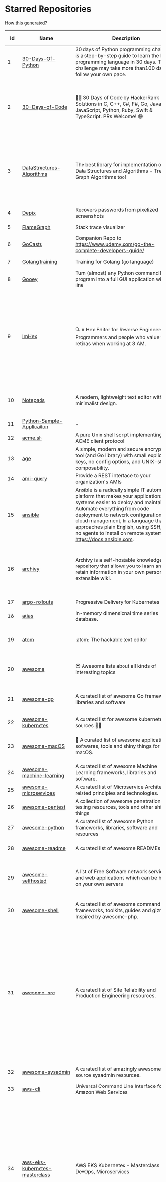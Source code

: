 # Starred Repositories  
[How this generated?](../master/USAGE.md)  
  
| Id 			| Name			| Description | Star Counts | Topics/Tags   | Last Updated 	|  
| ----------- | ----------- 	| ----------- | ----------- | ----------- 	| -----------   |  
|1|[30-Days-Of-Python](https://github.com/Asabeneh/30-Days-Of-Python.git)|30 days of Python programming challenge is a step-by-step guide to learn the Python programming language in 30 days. This challenge may take more than100 days, follow your own pace. |10351|30-days-of-python, python|17-11-2021|  
|2|[30-Days-of-Code](https://github.com/xeoneux/30-Days-of-Code.git)|👨‍💻 30 Days of Code by HackerRank Solutions in C, C++, C#, F#, Go, Java, JavaScript, Python, Ruby, Swift & TypeScript. PRs Welcome! 😄|694|hackerrank, java, swift, python, csharp, fsharp, cplusplus, solutions, 30, days, of, code, typescript, go, ruby, kotlin, javascript, c|11-5-2022|  
|3|[DataStructures-Algorithms](https://github.com/rachitiitr/DataStructures-Algorithms.git)|The best library for implementation of all Data Structures and Algorithms - Trees + Graph Algorithms too!|2263|algorithms, data-structures, interview-prep, interview-preparation, competitive-programming, cpp, cpp-library, leetcode, leetcode-solutions|13-6-2021|  
|4|[Depix](https://github.com/beurtschipper/Depix.git)|Recovers passwords from pixelized screenshots|22346||3-5-2022|  
|5|[FlameGraph](https://github.com/brendangregg/FlameGraph.git)|Stack trace visualizer|13009||31-8-2021|  
|6|[GoCasts](https://github.com/StephenGrider/GoCasts.git)|Companion Repo to https://www.udemy.com/go-the-complete-developers-guide/|1673||25-8-2017|  
|7|[GolangTraining](https://github.com/GoesToEleven/GolangTraining.git)|Training for Golang (go language)|8166||4-12-2018|  
|8|[Gooey](https://github.com/chriskiehl/Gooey.git)|Turn (almost) any Python command line program into a full GUI application with one line|16210||8-5-2022|  
|9|[ImHex](https://github.com/WerWolv/ImHex.git)|🔍 A Hex Editor for Reverse Engineers, Programmers and people who value their retinas when working at 3 AM.|12824|hex-editor, reverse-engineering, ips, ips32, pattern-highlighting, dear-imgui, disassembler, analyzer, mathematical-evaluator, pattern-language, dark-mode, nodes, data-processor, hacktoberfest|29-5-2022|  
|10|[Notepads](https://github.com/0x7c13/Notepads.git)|A modern, lightweight text editor with a minimalist design.|6425|fluent, notepad, texteditor, uwp, markdown, diff-viewer, windows, app|25-5-2022|  
|11|[Python-Sample-Application](https://github.com/uber/Python-Sample-Application.git)|-|359||9-3-2015|  
|12|[acme.sh](https://github.com/acmesh-official/acme.sh.git)|A pure Unix shell script implementing ACME client protocol|26716||11-5-2022|  
|13|[age](https://github.com/FiloSottile/age.git)|A simple, modern and secure encryption tool (and Go library) with small explicit keys, no config options, and UNIX-style composability.|10520|built-at-rc, age-encryption|24-5-2022|  
|14|[ami-query](https://github.com/intuit/ami-query.git)|Provide a REST interface to your organization's AMIs|37||31-8-2020|  
|15|[ansible](https://github.com/ansible/ansible.git)|Ansible is a radically simple IT automation platform that makes your applications and systems easier to deploy and maintain. Automate everything from code deployment to network configuration to cloud management, in a language that approaches plain English, using SSH, with no agents to install on remote systems. https://docs.ansible.com.|53279|python, ansible, hacktoberfest|27-5-2022|  
|16|[archivy](https://github.com/archivy/archivy.git)|Archivy is a self-hostable knowledge repository that allows you to learn and retain information in your own personal and extensible wiki.|2860|elasticsearch, knowledge, productivity, python, knowledge-base, note-taking, digital-brain, cli, hacktoberfest|27-4-2022|  
|17|[argo-rollouts](https://github.com/argoproj/argo-rollouts.git)|Progressive Delivery for Kubernetes|1539||26-5-2022|  
|18|[atlas](https://github.com/Netflix/atlas.git)|In-memory dimensional time series database.|3093||24-5-2022|  
|19|[atom](https://github.com/atom/atom.git)|:atom: The hackable text editor|57591|atom, editor, javascript, electron, windows, linux, macos||  
|20|[awesome](https://github.com/sindresorhus/awesome.git)|😎 Awesome lists about all kinds of interesting topics|202951|awesome, awesome-list, unicorns, lists, resources||  
|21|[awesome-go](https://github.com/avelino/awesome-go.git)|A curated list of awesome Go frameworks, libraries and software|81293|golang, golang-library, go, awesome, awesome-list, hacktoberfest||  
|22|[awesome-kubernetes](https://github.com/ramitsurana/awesome-kubernetes.git)|A curated list for awesome kubernetes sources :ship::tada:|12787||6-5-2022|  
|23|[awesome-macOS](https://github.com/iCHAIT/awesome-macOS.git)|  A curated list of awesome applications, softwares, tools and shiny things for macOS.|12981|macos, mac, awesome-list, apple, awesome-lists, awesome, list|4-2-2022|  
|24|[awesome-machine-learning](https://github.com/josephmisiti/awesome-machine-learning.git)|A curated list of awesome Machine Learning frameworks, libraries and software.|54435|||  
|25|[awesome-microservices](https://github.com/mfornos/awesome-microservices.git)|A curated list of Microservice Architecture related principles and technologies.|11034|||  
|26|[awesome-pentest](https://github.com/enaqx/awesome-pentest.git)|A collection of awesome penetration testing resources, tools and other shiny things|16003|awesome, awesome-list|11-2-2022|  
|27|[awesome-python](https://github.com/vinta/awesome-python.git)|A curated list of awesome Python frameworks, libraries, software and resources|128576||17-12-2021|  
|28|[awesome-readme](https://github.com/matiassingers/awesome-readme.git)|A curated list of awesome READMEs|11992|awesome-list, awesome, list, readme|8-5-2022|  
|29|[awesome-selfhosted](https://github.com/awesome-selfhosted/awesome-selfhosted.git)|A list of Free Software network services and web applications which can be hosted on your own servers|89593|selfhosted, awesome, awesome-list, privacy, hosting, cloud, self-hosted|21-5-2022|  
|30|[awesome-shell](https://github.com/alebcay/awesome-shell.git)|A curated list of awesome command-line frameworks, toolkits, guides and gizmos. Inspired by awesome-php.|23588|awesome-list, awesome, list, zsh, fish, bash, cli, shell|27-4-2022|  
|31|[awesome-sre](https://github.com/dastergon/awesome-sre.git)|A curated list of Site Reliability and Production Engineering resources.|8385|site-reliability-engineering, production, availability, monitoring, post-mortem, reliability-engineering, capacity-planning, service-level-agreement, scalability, reliability, alerting, on-call, site-reliability, postmortem, incident-response, sre, awesome, awesome-list, devops, list|15-5-2022|  
|32|[awesome-sysadmin](https://github.com/awesome-foss/awesome-sysadmin.git)|A curated list of amazingly awesome open source sysadmin resources.|13975|awesome, awesome-list, sysadmin, list|7-10-2021|  
|33|[aws-cli](https://github.com/aws/aws-cli.git)|Universal Command Line Interface for Amazon Web Services|12450||27-5-2022|  
|34|[aws-eks-kubernetes-masterclass](https://github.com/stacksimplify/aws-eks-kubernetes-masterclass.git)|AWS EKS Kubernetes - Masterclass   DevOps, Microservices|472|kubernetes, kubernetes-pods, kubernetes-deployment, kubernetes-services, kubernetes-secrets, aws-eks, aws-eks-cluster, aws-ebs, aws-rds, aws-alb, aws-alb-ingress-controller, aws-fargate, aws-codebuild, aws-codecommit, aws-codepipeline, fluentd, aws-cloudwatch, docker, yaml|3-3-2022|  
|35|[badges](https://github.com/Naereen/badges.git)|:pencil: Markdown code for lots of small badges :ribbon: :pushpin: (shields.io, forthebadge.com etc) :sunglasses:. Contributions are welcome! Please add yours!|3303|forthebadge, badges, markdown, markdown-cheatsheet, meta-badge, forthebadge-cc, restructuredtext, pokemon, python, awesome, markup|18-3-2022|  
|36|[behave](https://github.com/behave/behave.git)|BDD, Python style.|2633||16-5-2022|  
|37|[bitcoin](https://github.com/bitcoin/bitcoin.git)|Bitcoin Core integration/staging tree|64364|bitcoin, c-plus-plus, p2p, cryptocurrency, cryptography|28-5-2022|  
|38|[blackfriday](https://github.com/russross/blackfriday.git)|Blackfriday: a markdown processor for Go|4949||27-10-2020|  
|39|[boto3](https://github.com/boto/boto3.git)|AWS SDK for Python|7289|python, aws, cloud, cloud-management, aws-sdk|27-5-2022|  
|40|[build-your-own-x](https://github.com/codecrafters-io/build-your-own-x.git)|Master programming by recreating your favorite technologies from scratch.|142453|programming, tutorials, tutorial-code, tutorial-exercises, free, awesome-list|16-5-2022|  
|41|[cert-manager](https://github.com/cert-manager/cert-manager.git)|Automatically provision and manage TLS certificates in Kubernetes|8900||25-5-2022|  
|42|[chaosmonkey](https://github.com/Netflix/chaosmonkey.git)|Chaos Monkey is a resiliency tool that helps applications tolerate random instance failures.|12283||30-10-2020|  
|43|[cheatsheets.pdf](https://github.com/qg0/cheatsheets.pdf.git)|📚 Various cheatsheets in PDF|196|||  
|44|[chef](https://github.com/chef/chef.git)|Chef Infra, a powerful automation platform that transforms infrastructure into code automating how infrastructure is configured, deployed and managed across any environment, at any scale|6902|chef, devops, cfgmgt, infrastructure, automation, deployment, hacktoberfest|26-5-2022|  
|45|[clair](https://github.com/quay/clair.git)|Vulnerability Static Analysis for Containers|8763||27-5-2022|  
|46|[cli](https://github.com/cli/cli.git)|GitHub’s official command line tool|28664||25-5-2022|  
|47|[cli-spinners](https://github.com/sindresorhus/cli-spinners.git)|Spinners for use in the terminal|1966||1-10-2021|  
|48|[cli53](https://github.com/barnybug/cli53.git)|Command line tool for Amazon Route 53|1782||8-4-2022|  
|49|[click](https://github.com/pallets/click.git)|Python composable command line interface toolkit|12480||1-5-2022|  
|50|[cobra](https://github.com/spf13/cobra.git)|A Commander for modern Go CLI interactions|26791|cobra, cobra-library, cobra-generator, posix-compliant-flags, command-cobra, cli-app, command-line, commandline, command, cli, go, golang, golang-library, golang-application, subcommands, posix|18-5-2022|  
|51|[codebytere.github.io](https://github.com/codebytere/codebytere.github.io.git)|personal website|439||4-5-2022|  
|52|[computer-science](https://github.com/ossu/computer-science.git)|:mortar_board: Path to a free self-taught education in Computer Science!|114300|computer-science, awesome-list, courses, curriculum||  
|53|[coreutils](https://github.com/uutils/coreutils.git)|Cross-platform Rust rewrite of the GNU coreutils|11807|rust, coreutils, gnu-coreutils, busybox, cross-platform, command-line-tool|27-5-2022|  
|54|[dashboard](https://github.com/kubernetes/dashboard.git)|General-purpose web UI for Kubernetes clusters|11218||18-5-2022|  
|55|[developer-roadmap](https://github.com/kamranahmedse/developer-roadmap.git)|Roadmap to becoming a developer in 2022|195675|computer-science, roadmap, developer-roadmap, frontend-roadmap, devops-roadmap, backend-roadmap, study-plan, engineering, react-roadmap, angular-roadmap, python-roadmap, go-roadmap, java-roadmap, dba-roadmap|24-5-2022|  
|56|[dnslib](https://github.com/paulc/dnslib.git)|A Python library to encode/decode DNS wire-format packets |217|python, python3, dns|17-1-2022|  
|57|[docker-development-youtube-series](https://github.com/marcel-dempers/docker-development-youtube-series.git)|-|2939||15-5-2022|  
|58|[dockerfiles](https://github.com/jessfraz/dockerfiles.git)|Various Dockerfiles I use on the desktop and on servers.|12553|dockerfiles, bash, docker, dockerfile, linux, shell, containers|27-3-2021|  
|59|[dotfiles](https://github.com/bbkane/dotfiles.git)|Configs for apps I care about|18|dotfiles, zsh, neovim, vscode, git, sqlite, sqlite3|16-5-2022|  
|60|[ecs-refarch-service-discovery](https://github.com/awslabs/ecs-refarch-service-discovery.git)|An EC2 Container Service Reference Architecture for providing Service Discovery to containers using CloudWatch Events, Lambda and Route 53 private hosted zones. |439||25-7-2016|  
|61|[elasticsearch](https://github.com/elastic/elasticsearch.git)|Free and Open, Distributed, RESTful Search Engine|59751|elasticsearch, java, search-engine|27-5-2022|  
|62|[examples](https://github.com/kubernetes/examples.git)|Kubernetes application example tutorials|4947||23-3-2022|  
|63|[external-dns](https://github.com/kubernetes-sigs/external-dns.git)|Configure external DNS servers (AWS Route53, Google CloudDNS and others) for Kubernetes Ingresses and Services|5307|dns, kubernetes, route53, aws, clouddns, gcp, ingress, k8s-sig-network, dns-record, dns-providers, external-dns, dns-controller, dns-servers|27-5-2022|  
|64|[faas](https://github.com/openfaas/faas.git)|OpenFaaS - Serverless Functions Made Simple|21615|functions-as-a-service, functions, lambda, serverless, prometheus, kubernetes, k8s, serverless-functions, paas, gitops, faas, docker, golang, nodejs|26-5-2022|  
|65|[faker](https://github.com/joke2k/faker.git)|Faker is a Python package that generates fake data for you.|14227|python, fake, testing, dataset, fake-data, test-data, test-data-generator|25-5-2022|  
|66|[fastapi](https://github.com/tiangolo/fastapi.git)|FastAPI framework, high performance, easy to learn, fast to code, ready for production|45637|python, json, swagger-ui, redoc, starlette, openapi, api, openapi3, framework, async, asyncio, uvicorn, python3, python-types, pydantic, json-schema, fastapi, swagger, rest, web|14-5-2022|  
|67|[flask-app-on-azure-functions](https://github.com/Azure-Samples/flask-app-on-azure-functions.git)|A sample to run a Flask app on Azure Functions|5||18-2-2022|  
|68|[flask-swagger-ui](https://github.com/sveint/flask-swagger-ui.git)|Swagger UI blueprint for flask|144||24-5-2022|  
|69|[free-programming-books](https://github.com/EbookFoundation/free-programming-books.git)|:books: Freely available programming books|233997|education, books, list, resource, hacktoberfest|28-5-2022|  
|70|[fucking-algorithm](https://github.com/labuladong/fucking-algorithm.git)|刷算法全靠套路，认准 labuladong 就够了！English version supported! Crack LeetCode, not only how, but also why. |106616|leetcode, algorithms, interview-questions, data-structures, kmp, dynamic-programming, computer-science, dynamic-programming-algorithm|28-4-2022|  
|71|[game_control](https://github.com/ChoudharyChanchal/game_control.git)|-|744||19-7-2020|  
|72|[gitbook](https://github.com/GitbookIO/gitbook.git)|📝 Modern documentation format and toolchain using Git and Markdown|24730|||  
|73|[github1s](https://github.com/conwnet/github1s.git)|One second to read GitHub code with VS Code.|20970|hacktoberfest|28-5-2022|  
|74|[gitignore](https://github.com/github/gitignore.git)|A collection of useful .gitignore templates|133586|gitignore, git|10-5-2022|  
|75|[gitui](https://github.com/extrawurst/gitui.git)|Blazing 💥 fast terminal-ui for git written in rust 🦀|8033|rust, tui, terminal, git, command-line-tool, command-line-interface, async, hacktoberfest, bash||  
|76|[glb-director](https://github.com/github/glb-director.git)|GitHub Load Balancer Director and supporting tooling.|2187||1-2-2022|  
|77|[go-fuzz](https://github.com/dvyukov/go-fuzz.git)|Randomized testing for Go|4416|fuzzing, testing, go|20-2-2022|  
|78|[gods](https://github.com/emirpasic/gods.git)|GoDS (Go Data Structures) - Sets, Lists, Stacks, Maps, Trees, Queues, and much more|11541||18-4-2022|  
|79|[golang-web-dev](https://github.com/GoesToEleven/golang-web-dev.git)|-|2973||13-12-2019|  
|80|[goldmark](https://github.com/yuin/goldmark.git)|:trophy: A markdown parser written in Go. Easy to extend, standard(CommonMark) compliant, well structured.|2137|markdown, commonmark, golang, go|30-4-2022|  
|81|[gotty](https://github.com/sorenisanerd/gotty.git)|Share your terminal as a web application|1545||25-4-2022|  
|82|[gping](https://github.com/orf/gping.git)|Ping, but with a graph|6171|rust, command-line, cli, ping, linux, graph, network-monitoring, shell|28-5-2022|  
|83|[grafana](https://github.com/grafana/grafana.git)|The open and composable observability and data visualization platform. Visualize metrics, logs, and traces from multiple sources like Prometheus, Loki, Elasticsearch, InfluxDB, Postgres and many more. |49149|grafana, monitoring, analytics, metrics, influxdb, prometheus, elasticsearch, alerting, data-visualization, go, dashboard, business-intelligence, mysql, postgres, hacktoberfest|28-5-2022|  
|84|[grequests](https://github.com/spyoungtech/grequests.git)|Requests + Gevent = <3|4041||26-1-2022|  
|85|[grumpy](https://github.com/giantswarm/grumpy.git)|Kubernetes Validation Admission Controller example|23||24-7-2020|  
|86|[haproxy](https://github.com/haproxy/haproxy.git)|HAProxy Load Balancer's development branch (mirror of git.haproxy.org)|2844|haproxy, load-balancer, reverse-proxy, proxy, http, http2, cache, fastcgi, high-availability, https, ipv6, proxy-protocol, ddos-mitigation, tls13, high-performance, caching|28-5-2022|  
|87|[helm](https://github.com/helm/helm.git)|The Kubernetes Package Manager|21872|cncf, chart, kubernetes, helm, charts|17-5-2022|  
|88|[htmlq](https://github.com/mgdm/htmlq.git)|Like jq, but for HTML.|5921||3-1-2022|  
|89|[htop](https://github.com/htop-dev/htop.git)|htop - an interactive process viewer|3687|process, viewer, console, terminal, linux, macos, bsd, c, hacktoberfest|27-5-2022|  
|90|[http-api-design](https://github.com/interagent/http-api-design.git)|HTTP API design guide extracted from work on the Heroku Platform API|13594||18-11-2021|  
|91|[httpstat](https://github.com/reorx/httpstat.git)|curl statistics made simple|5138|curl, cli, python, http, visualization|24-12-2020|  
|92|[hugo](https://github.com/gohugoio/hugo.git)|The world’s fastest framework for building websites.|59220|go, hugo, static-site-generator, blog-engine, cms, content-management-system, documentation-tool, hacktoberfest|29-5-2022|  
|93|[hygieia](https://github.com/hygieia/hygieia.git)|CapitalOne  DevOps Dashboard|3697|devops, dashboard, hygieia, delivery-pipeline, visualization, continuous-delivery, continuous-deployment, continuous-integration|23-9-2021|  
|94|[interactive-coding-challenges](https://github.com/donnemartin/interactive-coding-challenges.git)|120+ interactive Python coding interview challenges (algorithms and data structures).  Includes Anki flashcards.|25502|python, algorithm, data-structure, development, programming, coding, interview, interview-questions, interview-practice, competitive-programming||  
|95|[interview](https://github.com/mission-peace/interview.git)|Interview questions|10381||30-7-2018|  
|96|[interviews](https://github.com/kdn251/interviews.git)|Everything you need to know to get the job.|57311|java, interview, interview-questions, interview-practice, interview-preparation, interview-prep, algorithm, algorithm-challenges, algorithms, algorithm-competitions, technical-coding-interview, leetcode, leetcode-solutions, leetcode-java, coding-interviews, coding-interview, coding-challenge, coding-challenges, leetcode-questions, interviews|6-6-2020|  
|97|[ipython](https://github.com/ipython/ipython.git)|Official repository for IPython itself. Other repos in the IPython organization contain things like the website, documentation builds, etc.|15368|ipython, jupyter, data-science, notebook, python, repl, closember, hacktoberfest|28-5-2022|  
|98|[iris](https://github.com/kataras/iris.git)|The fastest HTTP/2 Go Web Framework. A true successor of expressjs and laravel. Supports AWS Lambda, gRPC, MVC, Unique Router, Websockets, Sessions, Test suite, Dependency Injection and more. Thank you / 谢谢 https://github.com/kataras/iris/issues/1329|22396|go, performance, iris, web-framework, mvc, golang, api-rest, backend, framework|27-5-2022|  
|99|[istio](https://github.com/istio/istio.git)|Connect, secure, control, and observe services.|30374||28-5-2022|  
|100|[jsonnet](https://github.com/google/jsonnet.git)|Jsonnet - The data templating language|5556|jsonnet, configuration, config, functional, json||  
|101|[k6](https://github.com/grafana/k6.git)|A modern load testing tool, using Go and JavaScript - https://k6.io|16544|golang, load-testing, load-generator, javascript, es6, performance, hacktoberfest|26-5-2022|  
|102|[k8s-conformance](https://github.com/cncf/k8s-conformance.git)|🧪CNCF K8s Conformance Working Group|670|cncf, kubernetes, conformance|26-5-2022|  
|103|[kaniko](https://github.com/GoogleContainerTools/kaniko.git)|Build Container Images In Kubernetes|10407||27-5-2022|  
|104|[kapacitor](https://github.com/influxdata/kapacitor.git)|Open source framework for processing, monitoring, and alerting on time series data|2137|kapacitor, monitoring, time-series|24-5-2022|  
|105|[katran](https://github.com/facebookincubator/katran.git)|A high performance layer 4 load balancer|3650||28-5-2022|  
|106|[kb](https://github.com/gnebbia/kb.git)|A minimalist command line knowledge base manager|2858|knowledge, cheatsheets, procedures, methodology, pentest-tool, knowledge-base, rtfm, notes, notes-management-system, cli, notebook|31-10-2021|  
|107|[kopf](https://github.com/nolar/kopf.git)|A Python framework to write Kubernetes operators in just a few lines of code|995|kubernetes, kubernetes-operator, kubernetes-operators, python, python3, framework, asyncio, operator, operators, python-framework, kopf, admission-webhook, admission-controller, admission-controllers, operator-framework, kubernetes-concepts|2-4-2022|  
|108|[kraken](https://github.com/uber/kraken.git)|P2P Docker registry capable of distributing TBs of data in seconds|5047|docker, docker-registry, container, docker-image, p2p, bittorrent|6-1-2022|  
|109|[kube2iam](https://github.com/jtblin/kube2iam.git)|kube2iam  provides different AWS IAM roles for pods running on Kubernetes|1827||1-3-2022|  
|110|[kubebuilder](https://github.com/kubernetes-sigs/kubebuilder.git)|Kubebuilder - SDK for building Kubernetes APIs using CRDs|5197|k8s-sig-api-machinery|28-5-2022|  
|111|[kubernetes-network-policy-recipes](https://github.com/ahmetb/kubernetes-network-policy-recipes.git)|Example recipes for Kubernetes Network Policies that you can just copy paste|4055|kubernetes, networking, security|6-3-2022|  
|112|[kubernetes-the-hard-way](https://github.com/kelseyhightower/kubernetes-the-hard-way.git)|Bootstrap Kubernetes the hard way on Google Cloud Platform. No scripts.|31309||2-5-2021|  
|113|[kubescape](https://github.com/armosec/kubescape.git)|Kubescape is a K8s open-source tool providing a multi-cloud K8s single pane of glass, including risk analysis, security compliance, RBAC visualizer and image vulnerabilities scanning. |5773|||  
|114|[labs](https://github.com/docker/labs.git)|This is a collection of tutorials for learning how to use Docker with various tools. Contributions welcome.|10752||18-4-2022|  
|115|[learn-python](https://github.com/trekhleb/learn-python.git)|📚 Playground and cheatsheet for learning Python. Collection of Python scripts that are split by topics and contain code examples with explanations.|12726|python, python3, learning, programming-language, learning-python, learning-by-doing|12-3-2022|  
|116|[learn-python3](https://github.com/jerry-git/learn-python3.git)|Jupyter notebooks for teaching/learning Python 3|4980|teaching-materials, python3, jupyter-notebook, learning-python, python-exercises|2-8-2020|  
|117|[learnopencv](https://github.com/spmallick/learnopencv.git)|Learn OpenCV  : C++ and Python Examples|16406|computer-vision, machine-learning, ai, deep-learning, deep-neural-networks, deeplearning, computervision, opencv, opencv-python, opencv-library, opencv3, opencv-cpp, opencv-tutorial|24-5-2022|  
|118|[life](https://github.com/cheeaun/life.git)|Life - a timeline of important events in my life|2657|life, timeline, markdown|14-10-2018|  
|119|[linkedin-skill-assessments-quizzes](https://github.com/Ebazhanov/linkedin-skill-assessments-quizzes.git)|Full reference of LinkedIn answers 2022 for skill assessments (aws-lambda, rest-api, javascript, react, git, html, jquery, mongodb, java, Go, python, machine-learning, power-point) linkedin excel test lösungen, linkedin machine learning test LinkedIn test questions and answers |14813||29-5-2022|  
|120|[linux](https://github.com/torvalds/linux.git)|Linux kernel source tree|132360||28-5-2022|  
|121|[linux-insides](https://github.com/0xAX/linux-insides.git)|A little bit about a linux kernel|26280|linux-kernel, linux-insides, linux|12-3-2022|  
|122|[litestream](https://github.com/benbjohnson/litestream.git)|Streaming replication for SQLite.|6593|sqlite, replication, s3|16-5-2022|  
|123|[loguru](https://github.com/Delgan/loguru.git)|Python logging made (stupidly) simple|11840|python, logging, logger, log|28-5-2022|  
|124|[machine](https://github.com/docker/machine.git)|Machine management for a container-centric world|6499||2-9-2019|  
|125|[marathon](https://github.com/mesosphere/marathon.git)|Deploy and manage containers (including Docker) on top of Apache Mesos at scale.|4044|dcos-orchestration-guild, dcos|27-7-2021|  
|126|[markdown-here](https://github.com/adam-p/markdown-here.git)|Google Chrome, Firefox, and Thunderbird extension that lets you write email in Markdown and render it before sending.|55464||30-9-2018|  
|127|[minikube](https://github.com/kubernetes/minikube.git)|Run Kubernetes locally|24016|minikube, kubernetes, cluster, containers, go, cncf|27-5-2022|  
|128|[miniserve](https://github.com/svenstaro/miniserve.git)|🌟 For when you really just want to serve some files over HTTP right now!|3309|serve, http-server, server, static-files, cli, command-line, command-line-tool||  
|129|[moto](https://github.com/spulec/moto.git)|A library that allows you to easily mock out tests based on AWS infrastructure.|5890|boto, aws, ec2, s3||  
|130|[mux](https://github.com/gorilla/mux.git)|A powerful HTTP router and URL matcher for building Go web servers with 🦍|16681|mux, go, gorilla, router, http, middleware|12-12-2021|  
|131|[mypy](https://github.com/python/mypy.git)|Optional static typing for Python|13164||29-5-2022|  
|132|[netdata](https://github.com/netdata/netdata.git)|Real-time performance monitoring, done right! https://www.netdata.cloud|59387|monitoring, iot, notifications, docker, statsd, kubernetes, cncf, prometheus, containers, netdata, analytics, devops, time-series, observability, alerting, graphing, influxdb, grafana, graphite, dashboard|29-5-2022|  
|133|[nginx-admins-handbook](https://github.com/trimstray/nginx-admins-handbook.git)|How to improve NGINX performance, security, and other important things.|12708||20-10-2021|  
|134|[nginx-module-vts](https://github.com/vozlt/nginx-module-vts.git)|Nginx virtual host traffic status module|2643|c, nginx, nginx-module, nginx-vhost-traffic-status, vozlt-nginx-modules, monitoring|10-2-2021|  
|135|[nicstat](https://github.com/scotte/nicstat.git)|Fork of https://sourceforge.net/projects/nicstat/ to fix bugs|55||9-5-2018|  
|136|[ntopng](https://github.com/ntop/ntopng.git)|Web-based Traffic and Security Network Traffic Monitoring|4587|ntopng, realtime, network, sflow, ipfix, traffic-monitoring, packet-analyser, packet-processing, netflow, snmp, ebpf, docker, kubernetes|28-5-2022|  
|137|[nuclei](https://github.com/projectdiscovery/nuclei.git)|Fast and customizable vulnerability scanner based on simple YAML based DSL.|8455|cve-scanner, subdomain-takeover, nuclei-engine, vulnerability-detection, vulnerability-assessment, vulnerability-scanner, security, attack-surface, security-scanner||  
|138|[onedev](https://github.com/theonedev/onedev.git)|Self-hosted Git Server with CI/CD and Kanban|7651|git, devops, docker, kubernetes, continuous-integration, continuous-deployment, self-hosted, kanban|29-5-2022|  
|139|[opencv](https://github.com/opencv/opencv.git)|Open Source Computer Vision Library|61853|opencv, c-plus-plus, computer-vision, deep-learning, image-processing|28-5-2022|  
|140|[ora](https://github.com/sindresorhus/ora.git)|Elegant terminal spinner|7709||21-2-2022|  
|141|[outrun](https://github.com/Overv/outrun.git)|Execute a local command using the processing power of another Linux machine.|3026||22-3-2021|  
|142|[papers-we-love](https://github.com/papers-we-love/papers-we-love.git)|Papers from the computer science community to read and discuss.|60637|computer-science, read-papers, meetup, papers, programming, theory, awesome|10-5-2022|  
|143|[pendulum](https://github.com/sdispater/pendulum.git)|Python datetimes made easy|4818|python, datetime, date, time, python3, timezones|19-4-2022|  
|144|[perf-tools](https://github.com/brendangregg/perf-tools.git)|Performance analysis tools based on Linux perf_events (aka perf) and ftrace|8322||14-1-2020|  
|145|[pex](https://github.com/pantsbuild/pex.git)|A library and tool for generating .pex (Python EXecutable) files|2102||29-5-2022|  
|146|[pinpoint](https://github.com/pinpoint-apm/pinpoint.git)|APM, (Application Performance Management) tool for large-scale distributed systems. |12194|apm, monitoring, performance, agent, distributed-tracing, tracing|27-5-2022|  
|147|[pipeline](https://github.com/tektoncd/pipeline.git)|A cloud-native Pipeline resource.|7121|tekton, pipeline, kubernetes, cdf, hacktoberfest|27-5-2022|  
|148|[pongo2](https://github.com/flosch/pongo2.git)|Django-syntax like template-engine for Go|2239|template, go, django, template-engine, pongo2, templates, template-language, golang, golang-library|21-3-2022|  
|149|[project-based-learning](https://github.com/practical-tutorials/project-based-learning.git)|Curated list of project-based tutorials|68220|tutorial, project, beginner-project, webdevelopment, python, javascript, cpp, golang|13-4-2022|  
|150|[protobuf](https://github.com/protocolbuffers/protobuf.git)|Protocol Buffers - Google's data interchange format|54708|protobuf, protocol-buffers, protocol-compiler, protobuf-runtime, protoc, serialization, marshalling, rpc|27-5-2022|  
|151|[public-apis](https://github.com/public-apis/public-apis.git)|A collective list of free APIs|194422|api, public-apis, free, apis, list, development, software, public, resources, dataset, open-source, public-api, lists|18-5-2022|  
|152|[pulsar](https://github.com/apache/pulsar.git)|Apache Pulsar - distributed pub-sub messaging system|10885|pulsar, pubsub, messaging, streaming, queuing, event-streaming|28-5-2022|  
|153|[pyWhat](https://github.com/bee-san/pyWhat.git)|🐸   Identify anything. pyWhat easily lets you identify emails, IP addresses, and more. Feed it a .pcap file or some text and it'll tell you what it is! 🧙‍♀️|5180|cyber, security, hacking, cybersecurity, malware, re, python, pcap, malware-analysis, malware-research, tryhackme, hacktoberfest|9-5-2022|  
|154|[pycryptodome](https://github.com/Legrandin/pycryptodome.git)|A self-contained cryptographic library for Python|2007|cryptography, security, python|14-5-2022|  
|155|[pyenv](https://github.com/pyenv/pyenv.git)|Simple Python version management|27428|python, shell||  
|156|[python](https://github.com/kubernetes-client/python.git)|Official Python client library for kubernetes|4840|kubernetes, client-python, k8s, library, k8s-sig-api-machinery|25-5-2022|  
|157|[python-cheatsheet](https://github.com/gto76/python-cheatsheet.git)|Comprehensive Python Cheatsheet|29116|cheatsheet, python, reference, python-cheatsheet|28-5-2022|  
|158|[python-concurrency](https://github.com/volker48/python-concurrency.git)|Code examples from my toptal engineering blog article|141|python, python-concurrency, asyncio, multiprocessing|1-3-2021|  
|159|[python-prompt-toolkit](https://github.com/prompt-toolkit/python-prompt-toolkit.git)|Library for building powerful interactive command line applications in Python|7721||20-5-2022|  
|160|[python-terraform](https://github.com/beelit94/python-terraform.git)|-|374|terraform, python|26-5-2022|  
|161|[realworld](https://github.com/gothinkster/realworld.git)|"The mother of all demo apps" — Exemplary fullstack Medium.com clone powered by React, Angular, Node, Django, and many more 🏅|65931|||  
|162|[redis-datasets](https://github.com/redis-developer/redis-datasets.git)|A Curated List of Sample Redis Datasets|35|dataset, sample-dataset, redis-modules, redis-datasets|6-12-2021|  
|163|[request](https://github.com/request/request.git)|🏊🏾 Simplified HTTP request client.|25468||11-2-2020|  
|164|[resume-cli](https://github.com/jsonresume/resume-cli.git)|CLI tool to easily setup a new resume 📑|4123|cli, javascript, resume, json|20-4-2022|  
|165|[roxy-wi](https://github.com/hap-wi/roxy-wi.git)|Web interface for managing Haproxy, Nginx, Apache and Keepalived servers|1066|haproxy-servers, web-interface, management, web-manager, web-gui, gui, webui, haproxy-configuration, haproxy-status, haproxy-gui, haproxy-managment, high-availibility, loadbalancer, lbs, waf, nginx, keepalived-servers, monitoring, roxy-wi, apache|28-5-2022|  
|166|[rudder-server](https://github.com/rudderlabs/rudder-server.git)|Privacy and Security focused Segment-alternative, in Golang and React  |3113|golang, go, react, hybrid-cloud, privacy, security, rudder, rudder-labs, warehouse-management, data-warehouse, rudderstack, customer-data, customer-data-pipeline, customer-data-platform, customer-data-lake, warehouse-first, segment-alternative, hacktoberfest, data-integration, data-synchronization|29-5-2022|  
|167|[runc](https://github.com/opencontainers/runc.git)|CLI tool for spawning and running containers according to the OCI specification|9241|containers, docker, oci|27-5-2022|  
|168|[rundeck](https://github.com/rundeck/rundeck.git)|Enable Self-Service Operations: Give specific users access to your existing tools, services, and scripts|4582||27-5-2022|  
|169|[salt](https://github.com/saltstack/salt.git)|Software to automate the management and configuration of any infrastructure or application at scale. Get access to the Salt software package repository here: |12524|python, configuration-management, remote-execution, infrastructure-management, zeromq, event-stream, event-management, cloud-providers, cloud-management, cloud-provisioning, infrasructure, infrastructure-automation, infrastructure-as-code, infrastructure-as-a-code, iot, edge, cloud|28-5-2022|  
|170|[sanic](https://github.com/sanic-org/sanic.git)|Next generation Python web server/framework   Build fast. Run fast.|16133|python, framework, asyncio, api-server, web, web-server, web-framework, asgi, sanic|26-5-2022|  
|171|[school-of-sre](https://github.com/linkedin/school-of-sre.git)|At LinkedIn, we are using this curriculum for onboarding our entry-level talents into the SRE role.|5613|sre, linux, networking, git, python, mysql, nosql, hadoop, system-design, security|5-11-2021|  
|172|[sdkman-cli](https://github.com/sdkman/sdkman-cli.git)|The SDKMAN! Command Line Interface|4671||27-4-2022|  
|173|[sealed-secrets](https://github.com/bitnami-labs/sealed-secrets.git)|A Kubernetes controller and tool for one-way encrypted Secrets|5023|kubernetes, kubernetes-secrets, devops-workflow, encrypt-secrets, gitops|26-5-2022|  
|174|[semgrep](https://github.com/returntocorp/semgrep.git)|Lightweight static analysis for many languages. Find bug variants with patterns that look like source code.|6591|static-analysis, static-code-analysis, java, go, sast, semgrep, r2c, c, python, ruby, javascript, typescript|27-5-2022|  
|175|[serverless](https://github.com/serverless/serverless.git)|⚡ Serverless Framework – Build web, mobile and IoT applications with serverless architectures using AWS Lambda, Azure Functions, Google CloudFunctions & more! – |42821|serverless, serverless-framework, serverless-architectures, aws-lambda, google-cloud-functions, azure-functions, aws, microservice, aws-dynamodb|26-5-2022|  
|176|[service-fabric](https://github.com/microsoft/service-fabric.git)|Service Fabric is a distributed systems platform for packaging, deploying, and managing stateless and stateful distributed applications and containers at large scale.|2905|cloud-native, containers, orchestration, distributed-systems, cloud-computing, microservices|5-5-2022|  
|177|[sqlc](https://github.com/kyleconroy/sqlc.git)|Generate type-safe code from SQL|5539|go, postgresql, sql, orm, code-generator, mysql, python, kotlin|24-5-2022|  
|178|[statsd](https://github.com/statsd/statsd.git)|Daemon for easy but powerful stats aggregation|16433||27-12-2021|  
|179|[stern](https://github.com/wercker/stern.git)|⎈ Multi pod and container log tailing for Kubernetes|5982|kubernetes, tail, devops, logging, debugging|5-7-2019|  
|180|[system-design-primer](https://github.com/donnemartin/system-design-primer.git)|Learn how to design large-scale systems. Prep for the system design interview.  Includes Anki flashcards.|182042|programming, development, design, design-system, system, design-patterns, web, web-application, webapp, python, interview, interview-questions, interview-practice|23-4-2022|  
|181|[tech-interview-handbook](https://github.com/yangshun/tech-interview-handbook.git)|💯 Curated interview preparation materials for busy engineers|70858|interview-questions, coding-interviews, interview-practice, interview-preparation, algorithm, algorithms, system-design, behavioral-interviews, algorithm-interview, algorithm-interview-questions||  
|182|[telegraf](https://github.com/influxdata/telegraf.git)|The plugin-driven server agent for collecting & reporting metrics.|11550|telegraf, monitoring, time-series, metrics|27-5-2022|  
|183|[terminalizer](https://github.com/faressoft/terminalizer.git)|🦄 Record your terminal and generate animated gif images or share a web player|12683|terminal, record, capture, shot, bash, powershell, gif, animated, generate, theme, colors, font, repeat, command-line, shell, zsh, bash-profile, render, tty, pty|18-4-2020|  
|184|[terraform-multi-account](https://github.com/inovex/terraform-multi-account.git)|Some example how toadress multiple aws accounts with Terraform|20||12-6-2018|  
|185|[terraform-provider-restapi](https://github.com/Mastercard/terraform-provider-restapi.git)|A terraform provider to manage objects in a RESTful API|585||7-4-2022|  
|186|[the-art-of-command-line](https://github.com/jlevy/the-art-of-command-line.git)|Master the command line, in one page|106476|bash, unix, documentation, linux, macos, windows||  
|187|[the-book-of-secret-knowledge](https://github.com/trimstray/the-book-of-secret-knowledge.git)|A collection of inspiring lists, manuals, cheatsheets, blogs, hacks, one-liners, cli/web tools and more.|68916|awesome, awesome-list, lists, manuals, resources, howtos, hacks, search-engines, one-liners, cheatsheets, guidelines, sysops, devops, pentesters, security-researchers, linux, bsd, security, hacking|28-2-2022|  
|188|[typer](https://github.com/tiangolo/typer.git)|Typer, build great CLIs. Easy to code. Based on Python type hints.|7825|cli, click, python3, typehints, terminal, shell, python, typer|12-5-2022|  
|189|[typing](https://github.com/python/typing.git)|Python static typing home. Hosts the documentation and a user help forum.|1242|python, types, typing, static-typing, gradual-typing|24-5-2022|  
|190|[udemy-downloader-gui](https://github.com/FaisalUmair/udemy-downloader-gui.git)|A desktop application for downloading Udemy Courses|5670|electron, nodejs, udemy, udemy-dl, udemy-downloader-gui, windows, mac, macos, linux, downloader|11-8-2020|  
|191|[ultimate-go](https://github.com/hoanhan101/ultimate-go.git)|The Ultimate Go Study Guide|14828|golang, computer-systems, programming, ebook, study-guide|17-9-2021|  
|192|[upterm](https://github.com/railsware/upterm.git)|A terminal emulator for the 21st century.|19409|tty, terminal, terminal-emulators, console, pty, typescript, electron, react, terminals, shell|20-5-2019|  
|193|[vector](https://github.com/Netflix/vector.git)|Vector is an on-host performance monitoring framework which exposes hand picked high resolution metrics to every engineer’s browser.|3581||10-10-2020|  
|194|[viper](https://github.com/spf13/viper.git)|Go configuration with fangs|19366||26-5-2022|  
|195|[vscode-debug-visualizer](https://github.com/hediet/vscode-debug-visualizer.git)|An extension for VS Code that visualizes data during debugging.|7285|vscode-extension, hacktoberfest, visualization|22-3-2022|  
|196|[watchman](https://github.com/facebook/watchman.git)|Watches files and records, or triggers actions, when they change. |10878||29-5-2022|  
|197|[wtf](https://github.com/wtfutil/wtf.git)|The personal information dashboard for your terminal|13462|golang, dashboard, terminal, tui, cui, go, devops, wtf, wtfutil, hacktoberfest|13-5-2022|  
|198|[wuzz](https://github.com/asciimoo/wuzz.git)|Interactive cli tool for HTTP inspection|9981|curl, golang, cli, http, inspector, http-inspection, go||  
|199|[yaspin](https://github.com/pavdmyt/yaspin.git)|A lightweight terminal spinner for Python with safe pipes and redirects 🎁|534|spinner, terminal, cli-utilities, python, loader, unix, easy-to-use, python-library, awesome, console, cli, utilities|11-5-2022|  
|200|[youtube-dl](https://github.com/ytdl-org/youtube-dl.git)|Command-line program to download videos from YouTube.com and other video sites|110344|||  
|201|[yq](https://github.com/mikefarah/yq.git)|yq is a portable command-line YAML, JSON and XML processor|5728|yaml-processor, yaml, cli, golang, splat, devops-tools, portable, bash, xml, json, csv|28-5-2022|  
|202|[ytfzf](https://github.com/pystardust/ytfzf.git)|A posix script to find and watch youtube videos from the terminal. (Without API)|2621|youtube, cli, terminal, posix, fzf, dmenu, ueberzug|25-5-2022|  
  
